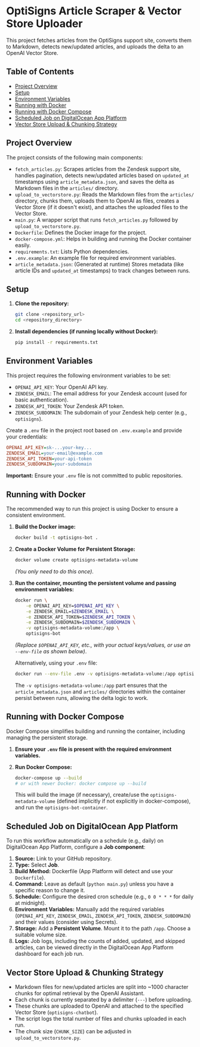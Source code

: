 # OptiSigns Article Scraper & Vector Store Uploader

This project fetches articles from the OptiSigns support site, converts them to Markdown, detects new/updated articles, and uploads the delta to an OpenAI Vector Store.

## Table of Contents

- [Project Overview](#project-overview)
- [Setup](#setup)
- [Environment Variables](#environment-variables)
- [Running with Docker](#running-with-docker)
- [Running with Docker Compose](#running-with-docker-compose)
- [Scheduled Job on DigitalOcean App Platform](#scheduled-job-on-digitalocean-app-platform)
- [Vector Store Upload & Chunking Strategy](#vector-store-upload--chunking-strategy)

## Project Overview

The project consists of the following main components:
- `fetch_articles.py`: Scrapes articles from the Zendesk support site, handles pagination, detects new/updated articles based on `updated_at` timestamps using `article_metadata.json`, and saves the delta as Markdown files in the `articles/` directory.
- `upload_to_vectorstore.py`: Reads the Markdown files from the `articles/` directory, chunks them, uploads them to OpenAI as files, creates a Vector Store (if it doesn't exist), and attaches the uploaded files to the Vector Store.
- `main.py`: A wrapper script that runs `fetch_articles.py` followed by `upload_to_vectorstore.py`.
- `Dockerfile`: Defines the Docker image for the project.
- `docker-compose.yml`: Helps in building and running the Docker container easily.
- `requirements.txt`: Lists Python dependencies.
- `.env.example`: An example file for required environment variables.
- `article_metadata.json`: (Generated at runtime) Stores metadata (like article IDs and `updated_at` timestamps) to track changes between runs.

## Setup

1.  **Clone the repository:**

    ```bash
    git clone <repository_url>
    cd <repository_directory>
    ```

2.  **Install dependencies (if running locally without Docker):**

    ```bash
    pip install -r requirements.txt
    ```

## Environment Variables

This project requires the following environment variables to be set:

-   `OPENAI_API_KEY`: Your OpenAI API key.
-   `ZENDESK_EMAIL`: The email address for your Zendesk account (used for basic authentication).
-   `ZENDESK_API_TOKEN`: Your Zendesk API token.
-   `ZENDESK_SUBDOMAIN`: The subdomain of your Zendesk help center (e.g., `optisigns`).

Create a `.env` file in the project root based on `.env.example` and provide your credentials:

```ini
OPENAI_API_KEY=sk-...your-key...
ZENDESK_EMAIL=your-email@example.com
ZENDESK_API_TOKEN=your-api-token
ZENDESK_SUBDOMAIN=your-subdomain
```

**Important:** Ensure your `.env` file is not committed to public repositories.

## Running with Docker

The recommended way to run this project is using Docker to ensure a consistent environment.

1.  **Build the Docker image:**

    ```bash
    docker build -t optisigns-bot .
    ```

2.  **Create a Docker Volume for Persistent Storage:**

    ```bash
    docker volume create optisigns-metadata-volume
    ```
    *(You only need to do this once)*.

3.  **Run the container, mounting the persistent volume and passing environment variables:**

    ```bash
    docker run \
        -e OPENAI_API_KEY=$OPENAI_API_KEY \
        -e ZENDESK_EMAIL=$ZENDESK_EMAIL \
        -e ZENDESK_API_TOKEN=$ZENDESK_API_TOKEN \
        -e ZENDESK_SUBDOMAIN=$ZENDESK_SUBDOMAIN \
        -v optisigns-metadata-volume:/app \
        optisigns-bot
    ```
    *(Replace `$OPENAI_API_KEY`, etc., with your actual keys/values, or use an `--env-file` as shown below)*.

    Alternatively, using your `.env` file:

    ```bash
    docker run --env-file .env -v optisigns-metadata-volume:/app optisigns-bot
    ```

    The `-v optisigns-metadata-volume:/app` part ensures that the `article_metadata.json` and `articles/` directories within the container persist between runs, allowing the delta logic to work.

## Running with Docker Compose

Docker Compose simplifies building and running the container, including managing the persistent storage.

1.  **Ensure your `.env` file is present with the required environment variables.**

2.  **Run Docker Compose:**

    ```bash
    docker-compose up --build
    # or with newer Docker: docker compose up --build
    ```

    This will build the image (if necessary), create/use the `optisigns-metadata-volume` (defined implicitly if not explicitly in docker-compose), and run the `optisigns-bot-container`.

## Scheduled Job on DigitalOcean App Platform

To run this workflow automatically on a schedule (e.g., daily) on DigitalOcean App Platform, configure a **Job component**:

1.  **Source:** Link to your GitHub repository.
2.  **Type:** Select **Job**.
3.  **Build Method:** Dockerfile (App Platform will detect and use your `Dockerfile`).
4.  **Command:** Leave as default (`python main.py`) unless you have a specific reason to change it.
5.  **Schedule:** Configure the desired cron schedule (e.g., `0 0 * * *` for daily at midnight).
6.  **Environment Variables:** Manually add the required variables (`OPENAI_API_KEY`, `ZENDESK_EMAIL`, `ZENDESK_API_TOKEN`, `ZENDESK_SUBDOMAIN`) and their values (consider using Secrets).
7.  **Storage:** Add a **Persistent Volume**. Mount it to the path `/app`. Choose a suitable volume size.
8.  **Logs:** Job logs, including the counts of added, updated, and skipped articles, can be viewed directly in the DigitalOcean App Platform dashboard for each job run.

## Vector Store Upload & Chunking Strategy

-   Markdown files for new/updated articles are split into ~1000 character chunks for optimal retrieval by the OpenAI Assistant.
-   Each chunk is currently separated by a delimiter (`---`) before uploading.
-   These chunks are uploaded to OpenAI and attached to the specified Vector Store (`optisigns-chatbot`).
-   The script logs the total number of files and chunks uploaded in each run.
-   The chunk size (`CHUNK_SIZE`) can be adjusted in `upload_to_vectorstore.py`.